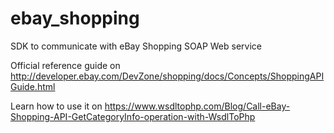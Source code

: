ebay_shopping
=============

SDK to communicate with eBay Shopping SOAP Web service

Official reference guide on http://developer.ebay.com/DevZone/shopping/docs/Concepts/ShoppingAPIGuide.html

Learn how to use it on https://www.wsdltophp.com/Blog/Call-eBay-Shopping-API-GetCategoryInfo-operation-with-WsdlToPhp
